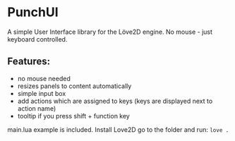 PunchUI
=======

A simple User Interface library for the Löve2D engine. No mouse - just keyboard controlled.

Features:
---------
  - no mouse needed
  - resizes panels to content automatically
  - simple input box
  - add actions which are assigned to keys (keys are displayed next to action name)
  - tooltip if you press shift + function key
  
  
main.lua example is included. Install Love2D go to the folder and run:
```love .```
